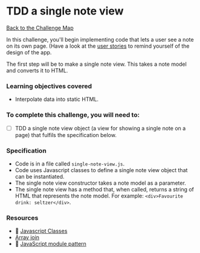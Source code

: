 # TDD a single note view

[Back to the Challenge Map](00_challenge_track.md)

In this challenge, you'll begin implementing code that lets a user see a note on its own page. (Have a look at the [user stories](notes_app_user_stories.md) to remind yourself of the design of the app.

The first step will be to make a single note view.  This takes a note model and converts it to HTML.

### Learning objectives covered

- Interpolate data into static HTML.

### To complete this challenge, you will need to:

- [ ] TDD a single note view object (a view for showing a single note on a page) that fulfils the specification below.

### Specification

- Code is in a file called `single-note-view.js`.
- Code uses Javascript classes to define a single note view object that can be instantiated.
- The single note view constructor takes a note model as a parameter.
- The single note view has a method that, when called, returns a string of HTML that represents the note model.  For example: `<div>Favourite drink: seltzer</div>`.

### Resources

- :pill: [Javascript Classes](https://github.com/makersacademy/course/blob/master/pills/js_classes.md)
- [Array join](https://developer.mozilla.org/en/docs/Web/JavaScript/Reference/Global_Objects/Array/join)
- :pill: [JavaScript module pattern](https://github.com/makersacademy/course/blob/master/pills/javascript_module_pattern.md)



